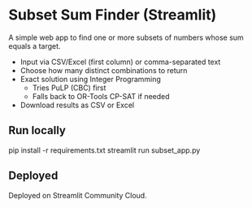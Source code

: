 # Subset Sum Finder (Streamlit)

A simple web app to find one or more subsets of numbers whose sum equals a target.

- Input via CSV/Excel (first column) or comma-separated text
- Choose how many distinct combinations to return
- Exact solution using Integer Programming
  - Tries PuLP (CBC) first
  - Falls back to OR-Tools CP-SAT if needed
- Download results as CSV or Excel

## Run locally
pip install -r requirements.txt
streamlit run subset_app.py

## Deployed
Deployed on Streamlit Community Cloud.
